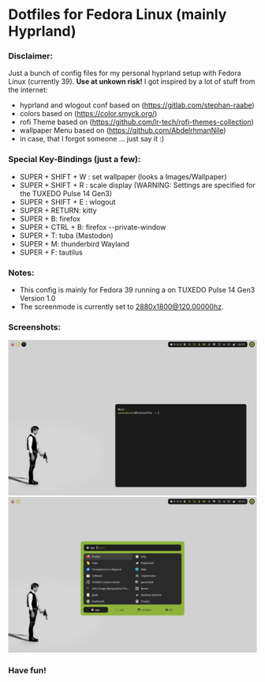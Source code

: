 # Dotfiles for Fedora Linux (mainly Hyprland)

### Disclaimer:
Just a bunch of config files for my personal hyprland setup with Fedora Linux (currently 39). **Use at unkown risk!**
I got inspired by a lot of stuff from the internet:
- hyprland and wlogout conf based on (https://gitlab.com/stephan-raabe)
- colors based on (https://color.smyck.org/)
- rofi Theme based on (https://github.com/lr-tech/rofi-themes-collection)
- wallpaper Menu based on (https://github.com/AbdelrhmanNile)
- in case, that I forgot someone ... just say it :)

### Special Key-Bindings (just a few):
- SUPER + SHIFT + W : set wallpaper (looks a Images/Wallpaper)
- SUPER + SHIFT + R : scale display  (WARNING: Settings are specified for the TUXEDO Pulse 14 Gen3)
- SUPER + SHIFT + E : wlogout
- SUPER + RETURN: kitty
- SUPER + B: firefox
- SUPER + CTRL + B: firefox --private-window
- SUPER + T: tuba (Mastodon)
- SUPER + M: thunderbird Wayland
- SUPER + F: tautilus

### Notes:
- This config is mainly for Fedora 39 running a on TUXEDO Pulse 14 Gen3 Version 1.0
- The screenmode is currently set to 2880x1800@120.00000hz.

### Screenshots:
![Screenshot Hyprpland](screenshot01.png "Screenshot of Hyprland and Kitty")
![Screenshot Hyprpland](screenshot02.png "Screenshot of Hyprland and Rofi")

### Have fun!
